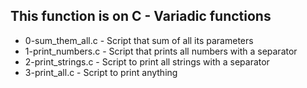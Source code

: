 ## This function is on C - Variadic functions
+ 0-sum_them_all.c - Script that sum of all its parameters
+ 1-print_numbers.c - Script that prints all numbers with a separator
+ 2-print_strings.c - Script to print all strings with a separator
+ 3-print_all.c - Script to print anything

